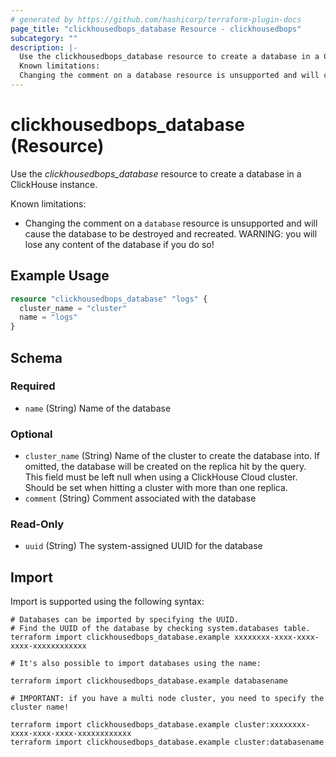 ```yaml
---
# generated by https://github.com/hashicorp/terraform-plugin-docs
page_title: "clickhousedbops_database Resource - clickhousedbops"
subcategory: ""
description: |-
  Use the clickhousedbops_database resource to create a database in a ClickHouse instance.
  Known limitations:
  Changing the comment on a database resource is unsupported and will cause the database to be destroyed and recreated. WARNING: you will lose any content of the database if you do so!
---
```


# clickhousedbops_database (Resource)

Use the *clickhousedbops_database* resource to create a database in a ClickHouse instance.

Known limitations:

- Changing the comment on a `database` resource is unsupported and will cause the database to be destroyed and recreated. WARNING: you will lose any content of the database if you do so!

## Example Usage

```terraform
resource "clickhousedbops_database" "logs" {
  cluster_name = "cluster"
  name = "logs"
}
```

<!-- schema generated by tfplugindocs -->
## Schema

### Required

- `name` (String) Name of the database

### Optional

- `cluster_name` (String) Name of the cluster to create the database into. If omitted, the database will be created on the replica hit by the query.
This field must be left null when using a ClickHouse Cloud cluster.
Should be set when hitting a cluster with more than one replica.
- `comment` (String) Comment associated with the database

### Read-Only

- `uuid` (String) The system-assigned UUID for the database

## Import

Import is supported using the following syntax:

```shell
# Databases can be imported by specifying the UUID.
# Find the UUID of the database by checking system.databases table.
terraform import clickhousedbops_database.example xxxxxxxx-xxxx-xxxx-xxxx-xxxxxxxxxxxx

# It's also possible to import databases using the name:

terraform import clickhousedbops_database.example databasename

# IMPORTANT: if you have a multi node cluster, you need to specify the cluster name!

terraform import clickhousedbops_database.example cluster:xxxxxxxx-xxxx-xxxx-xxxx-xxxxxxxxxxxx
terraform import clickhousedbops_database.example cluster:databasename
```
